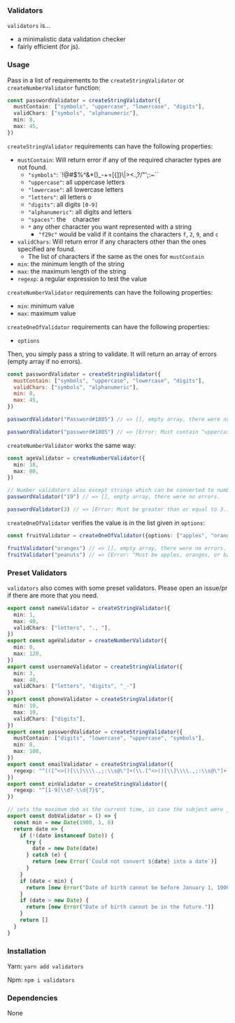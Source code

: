 ### Validators

`validators` is...

* a minimalistic data validation checker
* fairly efficient (for js).

### Usage

Pass in a list of requirements to the `createStringValidator` or `createNumberValidator` function:

```ts
const passwordValidator = createStringValidator({
  mustContain: ["symbols", "uppercase", "lowercase", "digits"],
  validChars: ["symbols", "alphanumeric"],
  min: 8,
  max: 45,
})
```

`createStringValidator` requirements can have the following properties:

* `mustContain`: Will return error if any of the required character types are not found.
  * `"symbols"`: `!@#$%^&*()_-+=[{]}\\|><.,?/"';:~\``
  * `"uppercase"`: all uppercase letters
  * `"lowercase"`: all lowercase letters
  * `"letters"`: all letters
  o
  * `"digits"`: all digits `[0-9]`
  * `"alphanumeric"`: all digits and letters
  * `"spaces"`: the ` ` character
  * `*` any other character you want represented with a string
    * `"f29c"` would be valid if it contains the characters `f`, `2`, `9`, and `c`
* `validChars`: Will return error if any characters other than the ones specified are found.
  * The list of characters if the same as the ones for `mustContain`
* `min`: the minimum length of the string
* `max`: the maximum length of the string
* `regexp`: a regular expression to test the value

`createNumberValidator` requirements can have the following properties:
* `min`: minimum value
* `max`: maximum value

`createOneOfValidator` requirements can have the following properties:
* `options`


Then, you simply pass a string to validate. It will return an array of errors (empty array if no errors).
```js
const passwordValidator = createStringValidator({
  mustContain: ["symbols", "uppercase", "lowercase", "digits"],
  validChars: ["symbols", "alphanumeric"],
  min: 8,
  max: 45,
})

passwordValidator("Password#1805") // => [], empty array, there were no errors

passwordValidator("password#1805") // => [Error: Must contain "uppercase"] one of the requirements was "uppercase"
```

`createNumberValidator` works the same way:


```ts
const ageValidator = createNumberValidator({
  min: 18,
  max: 80,
})

// Number validators also except strings which can be converted to numbers
passwordValidator("19") // => [], empty array, there were no errors.

passwordValidator(3) // => [Error: Must be greater than or equal to 3.]
```

`createOneOfValidator` verifies the value is in the list given in `options`:

```ts
const fruitValidator = createOneOfValidator({options: ["apples", "oranges", "bananas"]})

fruitValidator("oranges") // => [], empty array, there were no errors.
fruitValidator("peanuts") // => [Error: "Must be apples, oranges, or bananas."]
```

### Preset Validators

`validators` also comes with some preset validators. Please open an issue/pr if there are more that you need.

```ts
export const nameValidator = createStringValidator({
  min: 1,
  max: 40,
  validChars: ["letters", "., "],
})
export const ageValidator = createNumberValidator({
  min: 0,
  max: 120,
})
export const usernameValidator = createStringValidator({
  min: 3,
  max: 40,
  validChars: ["letters", "digits", "_-"]
})
export const phoneValidator = createStringValidator({
  min: 10,
  max: 10,
  validChars: ["digits"],
})
export const passwordValidator = createStringValidator({
  mustContain: ["digits", "lowercase", "uppercase", "symbols"],
  min: 8,
  max: 100,
})
export const emailValidator = createStringValidator({
  regexp: "^(([^<>()[\\]\\\\.,;:\\s@\"]+(\\.[^<>()[\\]\\\\.,;:\\s@\"]+)*)|(\".+\"))@((\\[[0-9]{1,3}\\.[0-9]{1,3}\\.[0-9]{1,3}\\.[0-9]{1,3}])|(([a-zA-Z\\-0-9]+\\.)+[a-zA-Z]{2,}))$",
})
export const einValidator = createStringValidator({
  regexp: "^[1-9]\\d?-\\d{7}$",
})

// sets the maximum dob as the current time, in case the subject were just born.
export const dobValidator = () => {
  const min = new Date(1900, 1, 0)
  return date => {
    if (!(date instanceof Date)) {
      try {
        date = new Date(date)
      } catch (e) {
        return [new Error(`Could not convert ${date} into a date`)]
      }
    }
    if (date < min) {
      return [new Error("Date of birth cannot be before January 1, 1900")]
    }
    if (date > new Date) {
      return [new Error("Date of birth cannot be in the future.")]
    }
    return []
  }
}
```

### Installation

Yarn:
`yarn add validators`

Npm:
`npm i validators`


### Dependencies

None
